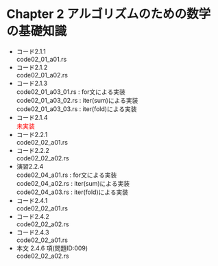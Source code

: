 # Chapter 2 アルゴリズムのための数学の基礎知識

* コード2.1.1  
  code02_01_a01.rs
* コード2.1.2  
  code02_01_a02.rs
* コード2.1.3  
  code02_01_a03_01.rs : for文による実装  
  code02_01_a03_02.rs : iter(sum)による実装  
  code02_01_a03_03.rs : iter(fold)による実装
* コード2.1.4  
  <span style="color: red; ">未実装</span>
* コード2.2.1  
  code02_02_a01.rs
* コード2.2.2  
  code02_02_a02.rs
* 演習2.2.4  
  code02_04_a01.rs : for文による実装  
  code02_04_a02.rs : iter(sum)による実装  
  code02_04_a03.rs : iter(fold)による実装
* コード2.4.1  
  code02_02_a01.rs
* コード2.4.2  
  code02_02_a02.rs
* コード2.4.3  
  code02_02_a01.rs
* 本文 2.4.6 項(問題ID:009)  
  code02_02_a02.rs
